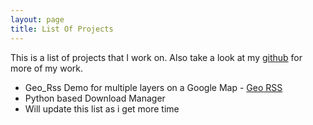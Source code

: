 ```yaml
---
layout: page
title: List Of Projects
---
```


This is a list of projects that I work on. Also take a look at my [github](http://github.com/captn3m0) for more of my work.

* Geo_Rss Demo for multiple layers on a Google Map - [Geo RSS](./geo_rss/)
* Python based Download Manager
* Will update this list as i get more time
